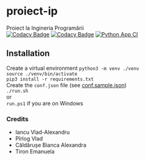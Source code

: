 # proiect-ip
Proiect la Ingineria Programării \
[![Codacy Badge](https://app.codacy.com/project/badge/Grade/44ab142848964c028d383f22cee1fac8)](https://www.codacy.com/gh/vlad-iancu/proiect-ip/dashboard?utm_source=github.com&amp;utm_medium=referral&amp;utm_content=vlad-iancu/proiect-ip&amp;utm_campaign=Badge_Grade)
[![Codacy Badge](https://app.codacy.com/project/badge/Coverage/44ab142848964c028d383f22cee1fac8)](https://www.codacy.com/gh/vlad-iancu/proiect-ip/dashboard?utm_source=github.com&utm_medium=referral&utm_content=vlad-iancu/proiect-ip&utm_campaign=Badge_Coverage)
[![Python App CI](https://github.com/vlad-iancu/proiect-ip/actions/workflows/python-ci-cd.yml/badge.svg)](https://github.com/vlad-iancu/proiect-ip/actions/workflows/python-ci-cd.yml)

## Installation
Create a virtual environment `python3 -m venv ./venv` \
`source ./venv/bin/activate` \
`pip3 install -r requirements.txt` \
Create the `conf.json` file (see [conf.sample.json](./conf.sample.json)) \
`./run.sh` \
or \
`run.ps1` if you are on Windows

### Credits
* Iancu Vlad-Alexandru
* Pîrlog Vlad
* Căldărușe Bianca Alexandra
* Tiron Emanuela
